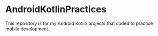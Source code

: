 # AndroidKotlinPractices
This repository is for my Android Kotlin projects that coded to practice mobile development.

